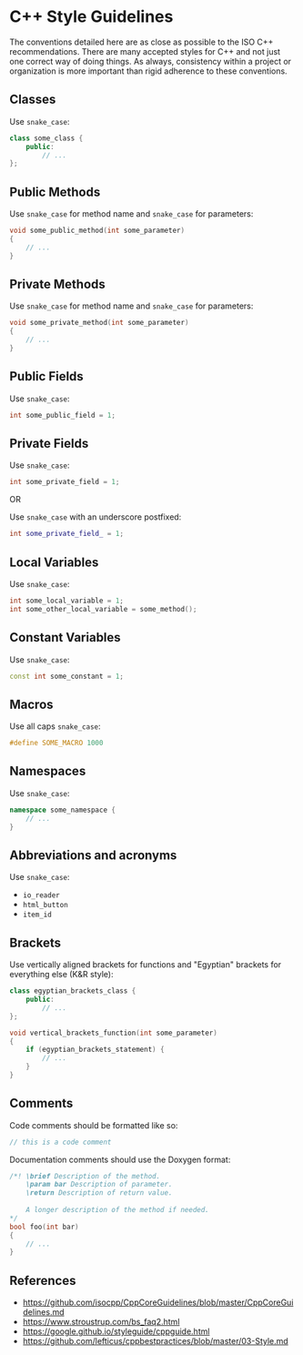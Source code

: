 # C++ Style Guidelines
The conventions detailed here are as close as possible to the ISO C++ recommendations. There are many accepted styles for C++ and not just one correct way of doing things. As always, consistency within a project or organization is more important than rigid adherence to these conventions.

## Classes
Use `snake_case`:
```cpp
class some_class {
    public:
        // ...
};
```

## Public Methods
Use `snake_case` for method name and `snake_case` for parameters:
```cpp
void some_public_method(int some_parameter)
{
    // ...
}
```

## Private Methods
Use `snake_case` for method name and `snake_case` for parameters:
```cpp
void some_private_method(int some_parameter)
{
    // ...
}
```

## Public Fields
Use `snake_case`:
```cpp
int some_public_field = 1;
```

## Private Fields
Use `snake_case`:
```cpp
int some_private_field = 1;
```

OR

Use `snake_case` with an underscore postfixed:
```cpp
int some_private_field_ = 1;
```

## Local Variables
Use `snake_case`:
```cpp
int some_local_variable = 1;
int some_other_local_variable = some_method();
```

## Constant Variables
Use `snake_case`:
```cpp
const int some_constant = 1;
```

## Macros
Use all caps `snake_case`:
```cpp
#define SOME_MACRO 1000
```

## Namespaces
Use `snake_case`:
```cpp
namespace some_namespace {
    // ...
}
```

## Abbreviations and acronyms
Use `snake_case`:
- `io_reader`
- `html_button`
- `item_id`

## Brackets
Use vertically aligned brackets for functions and "Egyptian" brackets for everything else (K&R style):
```cpp
class egyptian_brackets_class {
    public:
        // ...
};

void vertical_brackets_function(int some_parameter)
{
    if (egyptian_brackets_statement) {
        // ...
    }
}
```

## Comments
Code comments should be formatted like so:
```cpp
// this is a code comment
```

Documentation comments should use the Doxygen format:
```cpp
/*! \brief Description of the method.
    \param bar Description of parameter.
    \return Description of return value.
    
    A longer description of the method if needed.
*/
bool foo(int bar)
{
    // ...
}
```

## References
- https://github.com/isocpp/CppCoreGuidelines/blob/master/CppCoreGuidelines.md
- https://www.stroustrup.com/bs_faq2.html
- https://google.github.io/styleguide/cppguide.html
- https://github.com/lefticus/cppbestpractices/blob/master/03-Style.md